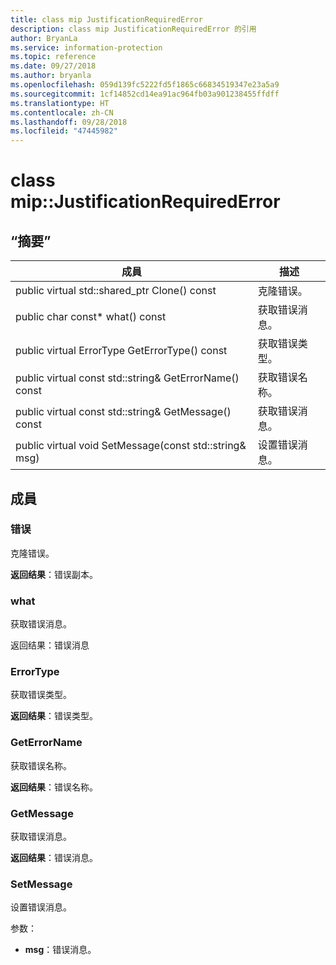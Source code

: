 ```yaml
---
title: class mip JustificationRequiredError
description: class mip JustificationRequiredError 的引用
author: BryanLa
ms.service: information-protection
ms.topic: reference
ms.date: 09/27/2018
ms.author: bryanla
ms.openlocfilehash: 059d139fc5222fd5f1865c66834519347e23a5a9
ms.sourcegitcommit: 1cf14852cd14ea91ac964fb03a901238455ffdff
ms.translationtype: HT
ms.contentlocale: zh-CN
ms.lasthandoff: 09/28/2018
ms.locfileid: "47445982"
---
```

# <a name="class-mipjustificationrequirederror"></a>class mip::JustificationRequiredError 
  
## <a name="summary"></a>“摘要”
 成員                        | 描述                                
--------------------------------|---------------------------------------------
public virtual std::shared_ptr<Error> Clone() const  |  克隆错误。
 public char const* what() const  |  获取错误消息。
 public virtual ErrorType GetErrorType() const  |  获取错误类型。
 public virtual const std::string& GetErrorName() const  |  获取错误名称。
 public virtual const std::string& GetMessage() const  |  获取错误消息。
 public virtual void SetMessage(const std::string& msg)  |  设置错误消息。
  
## <a name="members"></a>成員
  
### <a name="error"></a>错误
克隆错误。

  
**返回结果**：错误副本。
  
### <a name="what"></a>what
获取错误消息。

  
返回结果：错误消息
  
### <a name="errortype"></a>ErrorType
获取错误类型。

  
**返回结果**：错误类型。
  
### <a name="geterrorname"></a>GetErrorName
获取错误名称。

  
**返回结果**：错误名称。
  
### <a name="getmessage"></a>GetMessage
获取错误消息。

  
**返回结果**：错误消息。
  
### <a name="setmessage"></a>SetMessage
设置错误消息。

参数：  
* **msg**：错误消息。

